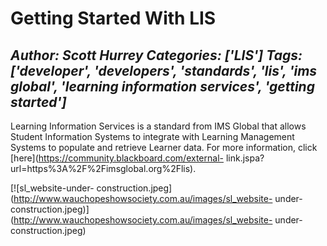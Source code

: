 # Getting Started With LIS
*Author: Scott Hurrey*
*Categories: ['LIS']*
*Tags: ['developer', 'developers', 'standards', 'lis', 'ims global', 'learning information services', 'getting started']*
---
Learning Information Services is a standard from IMS Global that allows
Student Information Systems to integrate with Learning Management Systems to
populate and retrieve Learner data. For more information, click
[here](https://community.blackboard.com/external-
link.jspa?url=https%3A%2F%2Fimsglobal.org%2Flis).

[![sl_website-under-
construction.jpeg](http://www.wauchopeshowsociety.com.au/images/sl_website-
under-
construction.jpeg)](http://www.wauchopeshowsociety.com.au/images/sl_website-
under-construction.jpeg)

